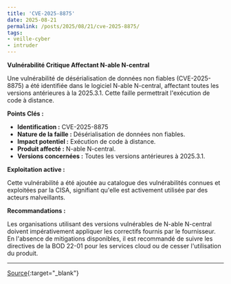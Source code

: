 ```yaml
---
title: 'CVE-2025-8875'
date: 2025-08-21
permalink: /posts/2025/08/21/cve-2025-8875/
tags:
- veille-cyber
- intruder
---
```

**Vulnérabilité Critique Affectant N-able N-central**

Une vulnérabilité de désérialisation de données non fiables (CVE-2025-8875) a été identifiée dans le logiciel N-able N-central, affectant toutes les versions antérieures à la 2025.3.1. Cette faille permettrait l'exécution de code à distance.

**Points Clés :**

*   **Identification :** CVE-2025-8875
*   **Nature de la faille :** Désérialisation de données non fiables.
*   **Impact potentiel :** Exécution de code à distance.
*   **Produit affecté :** N-able N-central.
*   **Versions concernées :** Toutes les versions antérieures à 2025.3.1.

**Exploitation active :**

Cette vulnérabilité a été ajoutée au catalogue des vulnérabilités connues et exploitées par la CISA, signifiant qu'elle est activement utilisée par des acteurs malveillants.

**Recommandations :**

Les organisations utilisant des versions vulnérables de N-able N-central doivent impérativement appliquer les correctifs fournis par le fournisseur. En l'absence de mitigations disponibles, il est recommandé de suivre les directives de la BOD 22-01 pour les services cloud ou de cesser l'utilisation du produit.

---
[Source](https://cvemon.intruder.io/cves/CVE-2025-8875){:target="_blank"}
